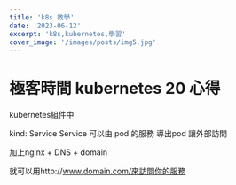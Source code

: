 ```yaml
---
title: 'k8s 教學'
date: '2023-06-12'
excerpt: 'k8s,kubernetes,學習'
cover_image: '/images/posts/img5.jpg'
---
```









# 極客時間 kubernetes 20 心得

kubernetes組件中 

kind: Service
Service 可以由 pod 的服務 導出pod 讓外部訪問 

加上nginx + DNS + domain

就可以用http://www.domain.com/來訪問你的服務

